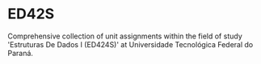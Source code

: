 # ED42S

Comprehensive collection of unit assignments within the field of study 'Estruturas De Dados I  (ED424S)' at Universidade Tecnológica Federal do Paraná.
